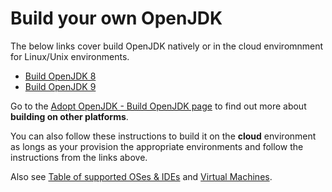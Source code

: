 # Build your own OpenJDK

The below links cover build OpenJDK natively or in the cloud enviromnment for Linux/Unix environments. 

* [Build OpenJDK 8](build_openjdk_8.md)
* [Build OpenJDK 9](build_openjdk_9.md)

Go to the [Adopt OpenJDK - Build OpenJDK  page](https://java.net/projects/adoptopenjdk/pages/WhatToWorkOnForOpenJDK#Build_OpenJDK) to find out more about **building on other platforms**. 

You can also follow these instructions to build it on the **cloud** environment as longs as your provision the appropriate environments and follow the instructions from the links above.

Also see [Table of supported OSes & IDEs](../adopt-openjdk-getting-started/table_of_supported_oses_&_ides.md) and [Virtual Machines](../virtual-machines/virtual_machines.md).